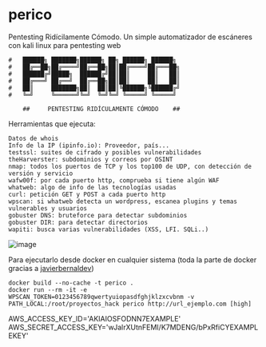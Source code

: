 # perico
Pentesting Ridícilamente Cómodo. Un simple automatizador de escáneres con kali linux para pentesting web
```
#   ██████╗ ███████╗██████╗ ██╗ ██████╗ ██████╗ 
#   ██╔══██╗██╔════╝██╔══██╗██║██╔════╝██╔═══██╗
#   ██████╔╝█████╗  ██████╔╝██║██║     ██║   ██║
#   ██╔═══╝ ██╔══╝  ██╔══██╗██║██║     ██║   ██║
#   ██║     ███████╗██║  ██║██║╚██████╗╚██████╔╝
#   ╚═╝     ╚══════╝╚═╝  ╚═╝╚═╝ ╚═════╝ ╚═════╝ 

    ##     PENTESTING RIDÍCULAMENTE CÓMODO    ##
```

Herramientas que ejecuta:

    Datos de whois
    Info de la IP (ipinfo.io): Proveedor, país...
    testssl: suites de cifrado y posibles vulnerabilidades
    theHarverster: subdominios y correos por OSINT
    nmap: todos los puertos de TCP y los top100 de UDP, con detección de versión y servicio
    wafw00f: por cada puerto http, comprueba si tiene algún WAF
    whatweb: algo de info de las tecnologías usadas
    curl: petición GET y POST a cada puerto http
    wpscan: si whatweb detecta un wordpress, escanea plugins y temas vulnerables y usuarios
    gobuster DNS: bruteforce para detectar subdominios
    gobuster DIR: para detectar directorios
    wapiti: busca varias vulnerabilidades (XSS, LFI. SQLi..)


![image](https://github.com/joseaguardia/perico/assets/16305835/53799cc8-c60b-4e48-a3c1-2393e2964dc7)


Para ejecutarlo desde docker en cualquier sistema (toda la parte de docker gracias a [javierbernaldev](https://github.com/javierbernaldev))
```
docker build --no-cache -t perico .
docker run --rm -it -e WPSCAN_TOKEN=0123456789qwertyuiopasdfghjklzxcvbnm -v PATH_LOCAL:/root/proyectos_hack perico http://url_ejemplo.com [high]
```

AWS_ACCESS_KEY_ID='AKIAIOSFODNN7EXAMPLE'
AWS_SECRET_ACCESS_KEY='wJalrXUtnFEMI/K7MDENG/bPxRfiCYEXAMPLEKEY'
